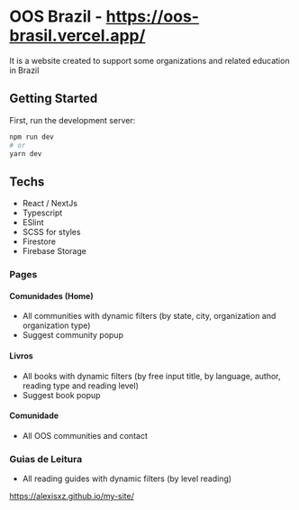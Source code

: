 # OOS Brazil - https://oos-brasil.vercel.app/
It is a website created to support some organizations and related education in Brazil

## Getting Started

First, run the development server:

```bash
npm run dev
# or
yarn dev
```

## Techs
 - React / NextJs
 - Typescript
 - ESlint
 - SCSS for styles
 - Firestore
 - Firebase Storage

### Pages
#### Comunidades (Home)
 - All communities with dynamic filters (by state, city, organization and organization type)
 - Suggest community popup

#### Livros
 - All books with dynamic filters (by free input title, by language, author, reading type and reading level)
 - Suggest book popup

#### Comunidade
 - All OOS communities and contact

### Guias de Leitura
 - All reading guides with dynamic filters (by level reading)

https://alexisxz.github.io/my-site/
